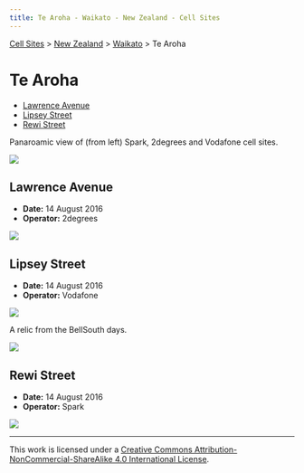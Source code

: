 ```yaml
---
title: Te Aroha - Waikato - New Zealand - Cell Sites
---
```


[Cell Sites](../../) > [New Zealand](../) > [Waikato](./) > Te Aroha

# Te Aroha

* [Lawrence Avenue](#lawrence-avenue)
* [Lipsey Street](#lipsey-street)
* [Rewi Street](#rewi-street)

Panaroamic view of (from left) Spark, 2degrees and Vodafone cell sites.

![](https://f001.backblazeb2.com/file/CellSites/NZ/WKO/20160814-162701.jpg)

## Lawrence Avenue

* **Date:** 14 August 2016
* **Operator:** 2degrees

![](https://f001.backblazeb2.com/file/CellSites/NZ/WKO/20160814-160711.jpg)

## Lipsey Street

* **Date:** 14 August 2016
* **Operator:** Vodafone

![](https://f001.backblazeb2.com/file/CellSites/NZ/WKO/20160814-160845.jpg)

A relic from the BellSouth days.

![](https://f001.backblazeb2.com/file/CellSites/NZ/WKO/20160814-162045.jpg)

## Rewi Street

* **Date:** 14 August 2016
* **Operator:** Spark

![](https://f001.backblazeb2.com/file/CellSites/NZ/WKO/20160814-160436.jpg)

---

This work is licensed under a [Creative Commons Attribution-NonCommercial-ShareAlike 4.0 International License](http://creativecommons.org/licenses/by-nc-sa/4.0/).
